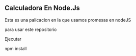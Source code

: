 ## Calculadora En Node.Js
Esta es una palicacion en la que usamos promesas en nodeJS 

para usar este repositorio 

Ejecutar 

npm install 